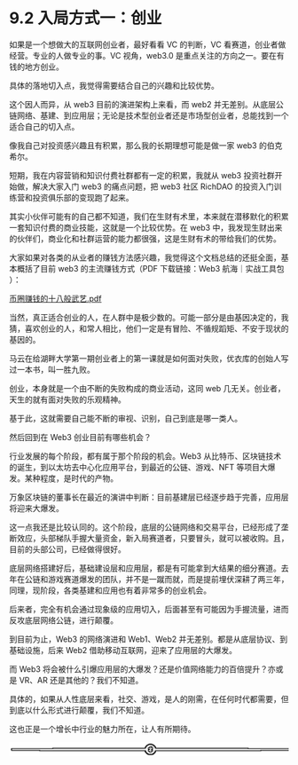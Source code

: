 # 9.2 入局方式一：创业

如果是一个想做大的互联网创业者，最好看看 VC 的判断，VC 看赛道，创业者做经营。专业的人做专业的事。VC 视角，web3.0 是重点关注的方向之一。要在有钱的地方创业。

具体的落地切入点，我觉得需要结合自己的兴趣和比较优势。

这个因人而异，从 web3 目前的演进架构上来看，而 web2 并无差别。从底层公链网络、基建、到应用层；无论是技术型创业者还是市场型创业者，总能找到一个适合自己的切入点。

像我自己对投资感兴趣且有积累，那么我的长期理想可能是做一家 web3 的伯克希尔。

短期，我在内容营销和知识付费社群都有一定的积累，我就从 web3 投资社群开始做，解决大家入门 web3 的痛点问题，把 web3 社区 RichDAO 的投资入门训练营和投资俱乐部的变现跑了起来。

其实小伙伴可能有的自己都不知道，我们在生财有术里，本来就在潜移默化的积累一套知识付费的商业技能，这就是一个比较优势。在 web3 中，我发现生财出来的伙伴们，商业化和社群运营的能力都很强，这是生财有术的带给我们的优势。

大家如果对各类的从业者的赚钱方法感兴趣，我觉得这个文档总结的还挺全面，基本概括了目前 web3 的主流赚钱方式（PDF 下载链接：Web3 航海｜实战工具包 ）：

[币圈赚钱的十八般武艺.pdf](https://search01.shengcaiyoushu.com/upload/doc/KS1WdDWSDogQNmxGRDNc1gXRnEb/Mqweb90JYoVoAmxa8yOc2aE7nLb)

当然，真正适合创业的人，在人群中是极少数的。可能一部分是由基因决定的，我猜，喜欢创业的人，和常人相比，他们一定是有冒险、不循规蹈矩、不安于现状的基因的。

马云在给湖畔大学第一期创业者上的第一课就是如何面对失败，优衣库的创始人写过一本书，叫一胜九败。

创业，本身就是一个由不断的失败构成的商业活动，这同 web 几无关。创业者，天生的就有面对失败的乐观精神。

基于此，这就需要自己能不断的审视、识别，自己到底是哪一类人。

然后回到在 Web3 创业目前有哪些机会？

行业发展的每个阶段，都有属于那个阶段的机会。Web3 从比特币、区块链技术的诞生，到以太坊去中心化应用平台，到最近的公链、游戏、NFT 等项目大爆发。某种程度，是时代的产物。

万象区块链的董事长在最近的演讲中判断：目前基建层已经逐步趋于完善，应用层将迎来大爆发。

这一点我还是比较认同的。这个阶段，底层的公链网络和交易平台，已经形成了垄断效应，头部梯队手握大量资金，新入局赛道者，只要冒头，就可以被收购。且，目前的头部公司，已经做得很好。

底层网络搭建好后，基础建设层和应用层，都是有可能拿到大结果的细分赛道。去年在公链和游戏赛道爆发的团队，并不是一蹴而就，而是提前埋伏深耕了两三年，同理，现阶段，各类基建和应用也有着非常多的创业机会。

后来者，完全有机会通过现象级的应用切入，后面甚至有可能因为手握流量，进而反攻底层网络公链，进行颠覆。

到目前为止，Web3 的网络演进和 Web1、Web2 并无差别。都是从底层协议、到基础设施，后来 Web2 借助移动互联网，迎来了应用层的大爆发。

而 Web3 将会被什么引爆应用层的大爆发？还是价值网络能力的百倍提升？亦或是 VR、AR 还是其他的？我们不知道。

具体的，如果从人性底层来看，社交、游戏，是人的刚需，在任何时代都需要，但到底以什么形式进行颠覆，我们不知道。

这也正是一个增长中行业的魅力所在，让人有所期待。

![](img/d2c5514a55bab876d48116f023b6bdd6.png)
